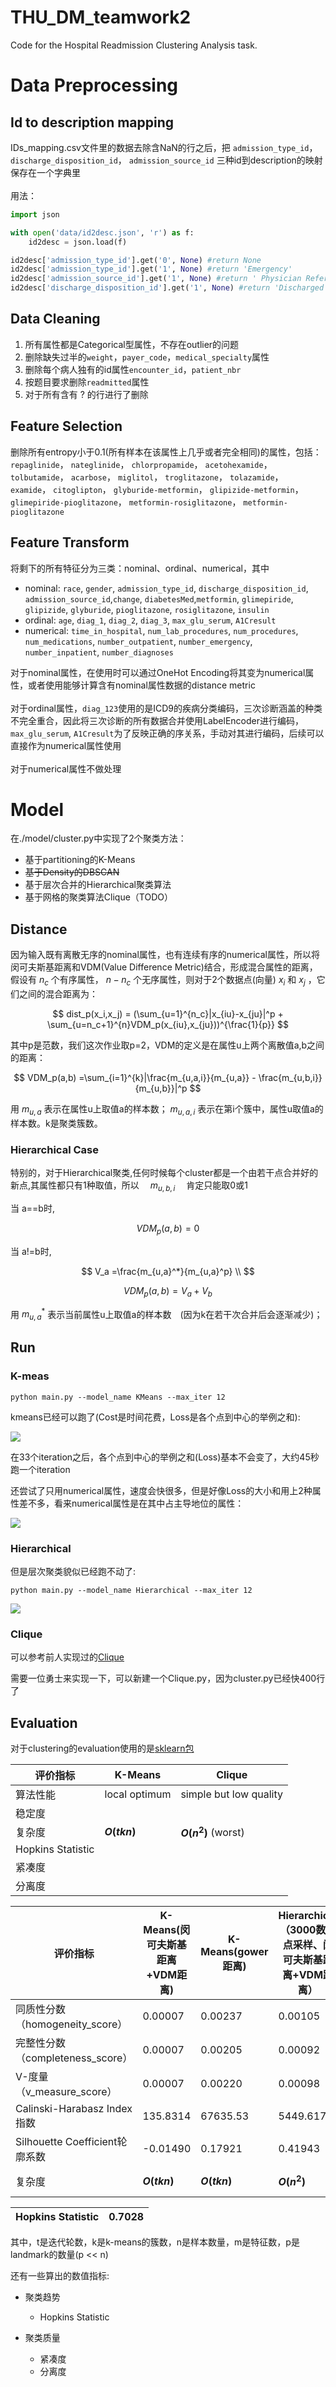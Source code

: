 # THU_DM_teamwork2
Code for the Hospital Readmission Clustering Analysis task.

# Data Preprocessing
## Id to description mapping
IDs_mapping.csv文件里的数据去除含NaN的行之后，把 `admission_type_id`， `discharge_disposition_id`，  `admission_source_id` 三种id到description的映射保存在一个字典里<br><br>用法：
```python
import json

with open('data/id2desc.json', 'r') as f:
    id2desc = json.load(f)

id2desc['admission_type_id'].get('0', None) #return None
id2desc['admission_type_id'].get('1', None) #return 'Emergency'
id2desc['admission_source_id'].get('1', None) #return ' Physician Referral'
id2desc['discharge_disposition_id'].get('1', None) #return 'Discharged to home'
```

## Data Cleaning
1. 所有属性都是Categorical型属性，不存在outlier的问题
2. 删除缺失过半的`weight`，`payer_code`，`medical_specialty`属性
3. 删除每个病人独有的id属性`encounter_id`，`patient_nbr`
4. 按题目要求删除`readmitted`属性
5. 对于所有含有 ? 的行进行了删除

## Feature Selection
删除所有entropy小于0.1(所有样本在该属性上几乎或者完全相同)的属性，包括：
 `repaglinide`，
 `nateglinide`，
 `chlorpropamide`，
 `acetohexamide`，
 `tolbutamide`，
 `acarbose`，
 `miglitol`，
 `troglitazone`，
 `tolazamide`，
 `examide`，
 `citoglipton`，
 `glyburide-metformin`，
 `glipizide-metformin`，
 `glimepiride-pioglitazone`，
 `metformin-rosiglitazone`，
 `metformin-pioglitazone`

 ## Feature Transform
 将剩下的所有特征分为三类：nominal、ordinal、numerical，其中
 - nominal: `race`, `gender`, `admission_type_id`, `discharge_disposition_id`, `admission_source_id`,`change`, `diabetesMed`,`metformin`, `glimepiride`, `glipizide`, `glyburide`, `pioglitazone`,
       `rosiglitazone`, `insulin`
 - ordinal: `age`, `diag_1`,
       `diag_2`, `diag_3`, `max_glu_serum`, `A1Cresult`
 - numerical: `time_in_hospital`,
       `num_lab_procedures`, `num_procedures`, `num_medications`,
       `number_outpatient`, `number_emergency`, `number_inpatient`, `number_diagnoses`

对于nominal属性，在使用时可以通过OneHot Encoding将其变为numerical属性，或者使用能够计算含有nominal属性数据的distance metric<br><br>
对于ordinal属性，`diag_123`使用的是ICD9的疾病分类编码，三次诊断涵盖的种类不完全重合，因此将三次诊断的所有数据合并使用LabelEncoder进行编码，`max_glu_serum`, `A1Cresult`为了反映正确的序关系，手动对其进行编码，后续可以直接作为numerical属性使用<br><br>
对于numerical属性不做处理


# Model

在./model/cluster.py中实现了2个聚类方法：

- 基于partitioning的K-Means
- ~~基于Density的DBSCAN~~
- 基于层次合并的Hierarchical聚类算法
- 基于网格的聚类算法Clique（TODO）



## Distance

因为输入既有离散无序的nominal属性，也有连续有序的numerical属性，所以将闵可夫斯基距离和VDM(Value Difference Metric)结合，形成混合属性的距离，假设有    $n_c$    个有序属性，    $n-n_c$    个无序属性，则对于2个数据点(向量)    $x_i$    和    $x_j$    ，它们之间的混合距离为：

$$
dist_p(x_i,x_j) = (\sum_{u=1}^{n_c}|x_{iu}-x_{ju}|^p + \sum_{u=n_c+1}^{n}VDM_p(x_{iu},x_{ju}))^{\frac{1}{p}}
$$


其中p是范数，我们这次作业取p=2，VDM的定义是在属性u上两个离散值a,b之间的距离：


$$
VDM_p(a,b) =\sum_{i=1}^{k}|\frac{m_{u,a,i}}{m_{u,a}} - \frac{m_{u,b,i}}{m_{u,b}}|^p
$$

用   $m_{u,a}$     表示在属性u上取值a的样本数；    $m_{u,a,i}$     表示在第i个簇中，属性u取值a的样本数。k是聚类簇数。

### Hierarchical Case

特别的，对于Hierarchical聚类,任何时候每个cluster都是一个由若干点合并好的新点,其属性都只有1种取值，所以　 $m_{u,b,i}$　 肯定只能取0或1

当 a==b时,

$$
VDM_p(a,b) =0
$$


当 a!=b时,

$$
V_a =\frac{m_{u,a}^*}{m_{u,a}^p} \\
$$

$$
VDM_p(a,b) =  V_a + V_b
$$

用   $m_{u,a}^*$     表示当前属性u上取值a的样本数　(因为k在若干次合并后会逐渐减少)；







## Run

### K-meas

```
python main.py --model_name KMeans --max_iter 12
```

kmeans已经可以跑了(Cost是时间花费，Loss是各个点到中心的举例之和):

![](pic/kmeans.png)

在33个iteration之后，各个点到中心的举例之和(Loss)基本不会变了，大约45秒跑一个iteration

还尝试了只用numerical属性，速度会快很多，但是好像Loss的大小和用上2种属性差不多，看来numerical属性是在其中占主导地位的属性：

![](pic/kmeans_only_numeric.png)

### Hierarchical

但是层次聚类貌似已经跑不动了:

```
python main.py --model_name Hierarchical --max_iter 12
```

![](pic/Hierarchical_cluster.png)

### Clique

可以参考前人实现过的[Clique](https://github.com/georgekatona/Clique)

需要一位勇士来实现一下，可以新建一个Clique.py，因为cluster.py已经快400行了

## Evaluation

对于clustering的evaluation使用的是[sklearn包](https://scikit-learn.org/stable/modules/clustering.html#clustering-performance-evaluation)

| 评价指标           | K-Means       | Clique                 |
| ------------------ | ------------- | ---------------------- |
| 算法性能           | local optimum | simple but low quality |
| 稳定度             |               |                        |
| 复杂度             | **$O(tkn)$**  | **$O(n^2)$** (worst)   |
| Hopkins  Statistic |               |                        |
| 紧凑度             |               |                        |
| 分离度             |               |                        |

| 评价指标                           | K-Means(闵可夫斯基距离+VDM距离)|K-Means(gower距离)      |Hierarchical（3000数据点采样、闵可夫斯基距离+VDM距离）| 基于Landmark的谱聚类 |
| ------------------                | ------------- | -------------- |---- | ---|
| 同质性分数（homogeneity_score）     |0.00007       | 0.00237           |0.00105| 0.00003|
| 完整性分数（completeness_score）    |0.00007       | 0.00205            |0.00092| 0.00003|
| V-度量（v_measure_score）           |0.00007        |0.00220          |0.00098| 0.00003 |
| Calinski-Harabasz Index指数        |135.8314        |67635.53        |5449.617| 7.00136|
| Silhouette Coefficient轮廓系数      |-0.01490       | 0.17921        |0.41943| -0.00514|
| 复杂度                              | **$O(tkn)$** |**$O(tkn)$** |**$O(n^2)$**  | **$O(pnm+p^3+p^2n)$**|

| Hopkins  Statistic                 |        0.7028  |
| ------------------                | ------------- |


其中，t是迭代轮数，k是k-means的簇数，n是样本数量，m是特征数，p是landmark的数量(p << n)

还有一些算出的数值指标:

- 聚类趋势
  - Hopkins  Statistic

- 聚类质量
  - 紧凑度
  - 分离度
